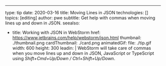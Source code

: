 ---
type: tip
date: 2020-03-16
title: Moving Lines in JSON
technologies: []
topics: [editing]
author: pwe
subtitle: Get help with commas when moving lines up and down in JSON.
seealso:
- title: Working with JSON in WebStorm
  href: https://www.jetbrains.com/help/webstorm/json.html
thumbnail: ./thumbnail.png
cardThumbnail: ./card.png
animatedGif:
  file: ./tip.gif
  width: 600
  height: 300
leadin: |
  WebStorm will take care of commas when you move lines up and down in JSON, 
  JavaScript or TypeScript using *Shift+Cmd+Up/Down / Ctrl+Shift+Up/Down*. 
